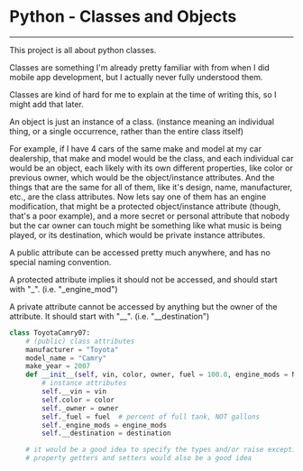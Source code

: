 # Python - Classes and Objects

---
This project is all about python classes.

Classes are something I'm already pretty familiar with from when I did
mobile app development, but I actually never fully understood them.

Classes are kind of hard for me to explain at the time of writing this, so I might
add that later. 

An object is just an instance of a class. (instance meaning an individual thing,
or a single occurrence, rather than the entire class itself)

For example, if I have 4 cars of the same make and model at my car dealership,
that make and model would be the class, and each individual car would be
an object, each likely with its own different properties, like color or
previous owner, which would be the object/instance attributes. And the things
that are the same for all of them, like it's design, name, manufacturer, etc.,
are the class attributes. Now lets say one of them has an engine modification,
that might be a protected object/instance attribute (though, that's a poor example),
and a more secret or personal attribute that nobody but the car owner can touch
might be something like what music is being played, or its destination, which
would be private instance attributes.

A public attribute can be accessed pretty much anywhere, and has no special
naming convention. 

A protected attribute implies it should not be accessed, and should start
with "_". (i.e. "_engine_mod")

A private attribute cannot be accessed by anything but the owner of the attribute.
It should start with "__". (i.e. "__destination")

```python
class ToyotaCamry07:
    # (public) class attributes
    manufacturer = "Toyota"
    model_name = "Camry"
    make_year = 2007
    def __init__(self, vin, color, owner, fuel = 100.0, engine_mods = None, destination = None):
        # instance attributes
        self.__vin = vin
        self.color = color
        self._owner = owner
        self._fuel = fuel  # percent of full tank, NOT gallons
        self._engine_mods = engine_mods
        self.__destination = destination

    # it would be a good idea to specify the types and/or raise exceptions to enforce types
    # property getters and setters would also be a good idea
```
